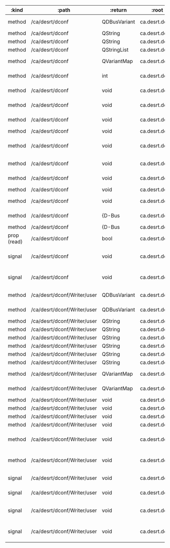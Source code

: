 :kind       | :path                       | :return      | :root          | :sig                                                                                                                                              
----------- | --------------------------- | ------------ | -------------- | --------------------------------------------------------------------------------------------------------------------------------------------------
method      | /ca/desrt/dconf             | QDBusVariant | ca.desrt.dconf | org.freedesktop.DBus.Properties.Get(QString interface_name, QString property_name)                                                                
method      | /ca/desrt/dconf             | QString      | ca.desrt.dconf | org.freedesktop.DBus.Introspectable.Introspect()                                                                                                  
method      | /ca/desrt/dconf             | QString      | ca.desrt.dconf | org.freedesktop.DBus.Peer.GetMachineId()                                                                                                          
method      | /ca/desrt/dconf             | QStringList  | ca.desrt.dconf | org.gtk.Actions.List()                                                                                                                            
method      | /ca/desrt/dconf             | QVariantMap  | ca.desrt.dconf | org.freedesktop.DBus.Properties.GetAll(QString interface_name)                                                                                    
method      | /ca/desrt/dconf             | int          | ca.desrt.dconf | org.gtk.Application.CommandLine(QDBusObjectPath path, {D-Bus type "aay"} arguments, QVariantMap platform-data)                                    
method      | /ca/desrt/dconf             | void         | ca.desrt.dconf | org.freedesktop.Application.Activate(QVariantMap platform-data)                                                                                   
method      | /ca/desrt/dconf             | void         | ca.desrt.dconf | org.freedesktop.Application.ActivateAction(QString action-name, QVariantList parameter, QVariantMap platform-data)                                
method      | /ca/desrt/dconf             | void         | ca.desrt.dconf | org.freedesktop.Application.Open(QStringList uris, QVariantMap platform-data)                                                                     
method      | /ca/desrt/dconf             | void         | ca.desrt.dconf | org.freedesktop.DBus.Peer.Ping()                                                                                                                  
method      | /ca/desrt/dconf             | void         | ca.desrt.dconf | org.freedesktop.DBus.Properties.Set(QString interface_name, QString property_name, QDBusVariant value)                                            
method      | /ca/desrt/dconf             | void         | ca.desrt.dconf | org.gtk.Actions.Activate(QString action_name, QVariantList parameter, QVariantMap platform_data)                                                  
method      | /ca/desrt/dconf             | void         | ca.desrt.dconf | org.gtk.Actions.SetState(QString action_name, QDBusVariant value, QVariantMap platform_data)                                                      
method      | /ca/desrt/dconf             | void         | ca.desrt.dconf | org.gtk.Application.Activate(QVariantMap platform-data)                                                                                           
method      | /ca/desrt/dconf             | void         | ca.desrt.dconf | org.gtk.Application.Open(QStringList uris, QString hint, QVariantMap platform-data)                                                               
method      | /ca/desrt/dconf             | {D-Bus       | ca.desrt.dconf | type "(bgav)"} org.gtk.Actions.Describe(QString action_name)                                                                                      
method      | /ca/desrt/dconf             | {D-Bus       | ca.desrt.dconf | type "a{s(bgav)}"} org.gtk.Actions.DescribeAll()                                                                                                  
prop (read) | /ca/desrt/dconf             | bool         | ca.desrt.dconf | org.gtk.Application.Busy                                                                                                                          
signal      | /ca/desrt/dconf             | void         | ca.desrt.dconf | org.freedesktop.DBus.Properties.PropertiesChanged(QString interface_name, QVariantMap changed_properties, QStringList invalidated_properties)     
signal      | /ca/desrt/dconf             | void         | ca.desrt.dconf | org.gtk.Actions.Changed(QStringList removals, {D-Bus type "a{sb}"} enable_changes, QVariantMap state_changes, {D-Bus type "a{s(bgav)}"} additions)
method      | /ca/desrt/dconf/Writer/user | QDBusVariant | ca.desrt.dconf | org.freedesktop.DBus.Properties.Get(QString interface_name, QString property_name)                                                                
method      | /ca/desrt/dconf/Writer/user | QDBusVariant | ca.desrt.dconf | org.freedesktop.DBus.Properties.Get(QString interface_name, QString property_name)                                                                
method      | /ca/desrt/dconf/Writer/user | QString      | ca.desrt.dconf | ca.desrt.dconf.Writer.Change(QByteArray blob)                                                                                                     
method      | /ca/desrt/dconf/Writer/user | QString      | ca.desrt.dconf | ca.desrt.dconf.Writer.Change(QByteArray blob)                                                                                                     
method      | /ca/desrt/dconf/Writer/user | QString      | ca.desrt.dconf | org.freedesktop.DBus.Introspectable.Introspect()                                                                                                  
method      | /ca/desrt/dconf/Writer/user | QString      | ca.desrt.dconf | org.freedesktop.DBus.Introspectable.Introspect()                                                                                                  
method      | /ca/desrt/dconf/Writer/user | QString      | ca.desrt.dconf | org.freedesktop.DBus.Peer.GetMachineId()                                                                                                          
method      | /ca/desrt/dconf/Writer/user | QString      | ca.desrt.dconf | org.freedesktop.DBus.Peer.GetMachineId()                                                                                                          
method      | /ca/desrt/dconf/Writer/user | QVariantMap  | ca.desrt.dconf | org.freedesktop.DBus.Properties.GetAll(QString interface_name)                                                                                    
method      | /ca/desrt/dconf/Writer/user | QVariantMap  | ca.desrt.dconf | org.freedesktop.DBus.Properties.GetAll(QString interface_name)                                                                                    
method      | /ca/desrt/dconf/Writer/user | void         | ca.desrt.dconf | ca.desrt.dconf.Writer.Init()                                                                                                                      
method      | /ca/desrt/dconf/Writer/user | void         | ca.desrt.dconf | ca.desrt.dconf.Writer.Init()                                                                                                                      
method      | /ca/desrt/dconf/Writer/user | void         | ca.desrt.dconf | org.freedesktop.DBus.Peer.Ping()                                                                                                                  
method      | /ca/desrt/dconf/Writer/user | void         | ca.desrt.dconf | org.freedesktop.DBus.Peer.Ping()                                                                                                                  
method      | /ca/desrt/dconf/Writer/user | void         | ca.desrt.dconf | org.freedesktop.DBus.Properties.Set(QString interface_name, QString property_name, QDBusVariant value)                                            
method      | /ca/desrt/dconf/Writer/user | void         | ca.desrt.dconf | org.freedesktop.DBus.Properties.Set(QString interface_name, QString property_name, QDBusVariant value)                                            
signal      | /ca/desrt/dconf/Writer/user | void         | ca.desrt.dconf | ca.desrt.dconf.Writer.Notify(QString prefix, QStringList changes, QString tag)                                                                    
signal      | /ca/desrt/dconf/Writer/user | void         | ca.desrt.dconf | ca.desrt.dconf.Writer.Notify(QString prefix, QStringList changes, QString tag)                                                                    
signal      | /ca/desrt/dconf/Writer/user | void         | ca.desrt.dconf | org.freedesktop.DBus.Properties.PropertiesChanged(QString interface_name, QVariantMap changed_properties, QStringList invalidated_properties)     
signal      | /ca/desrt/dconf/Writer/user | void         | ca.desrt.dconf | org.freedesktop.DBus.Properties.PropertiesChanged(QString interface_name, QVariantMap changed_properties, QStringList invalidated_properties)     
